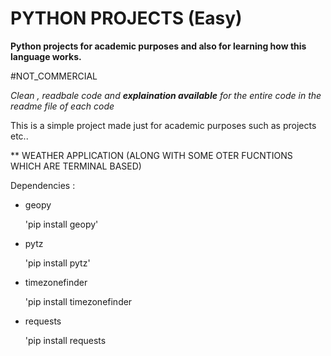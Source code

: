 # PYTHON PROJECTS (Easy)

**Python projects for academic purposes and also for learning how this language works.**

#NOT_COMMERCIAL

_Clean , readbale code and **explaination available** for the entire code in the readme file of each code_

This is a simple project made just for academic purposes such as projects etc..


** WEATHER APPLICATION (ALONG WITH SOME OTER FUCNTIONS WHICH ARE TERMINAL BASED)

Dependencies :

- geopy

  'pip install geopy'

- pytz

  'pip install pytz'

- timezonefinder

  'pip install timezonefinder

- requests

  'pip install requests

